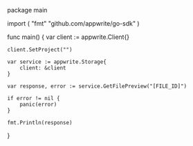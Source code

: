 package main

import (
    "fmt"
    "github.com/appwrite/go-sdk"
)

func main() {
    var client := appwrite.Client{}

    client.SetProject("")

    var service := appwrite.Storage{
        client: &client
    }

    var response, error := service.GetFilePreview("[FILE_ID]")

    if error != nil {
        panic(error)
    }

    fmt.Println(response)
}